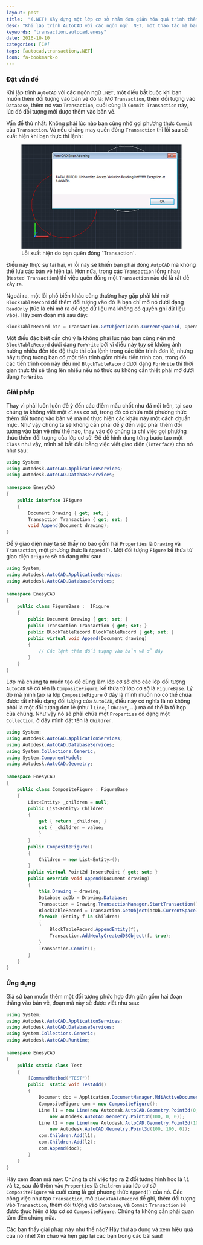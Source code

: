 ```yaml
---
layout: post
title:  "(.NET) Xây dựng một lớp cơ sở nhằm đơn giản hóa quá trình thêm đối tượng vào AutoCAD"
desc: "Khi lập trình AutoCAD với các ngôn ngữ .NET, một thao tác mà bạn chắc chắn không thể tránh khỏi là mở Transaction, sau đó thì đóng Transaction, nhưng không phải lúc nào bạn cũng nhớ các thao tác này"
keywords: "transaction,autocad,enesy"
date: 2016-10-10
categories: [C#]
tags: [autocad,transaction,.NET]
icon: fa-bookmark-o
---
```


### Đặt vấn đề

Khi lập trình `AutoCAD` với các ngôn ngữ `.NET`, một điều bắt buộc khi bạn muốn thêm đối tượng vào bản vẽ đó là: Mở `Transaction`, thêm đối tượng vào `Database`, thêm nó vào `Transaction`, cuối cùng là `Commit Transaction` này, lúc đó đối tượng mới được thêm vào bản vẽ.

Vấn đề thứ nhất: Không phải lúc nào bạn cũng nhớ gọi phương thức `Commit` của `Transaction`. Và nếu chẳng may quên đóng `Transaction` thì lỗi sau sẽ xuất hiện khi bạn thực thi lệnh:

<figure class="one">
	<img src="/static/img/blog/csharp/2016-10-10-1.jpg" alt="">
	<figcaption>Lỗi xuất hiện do bạn quên đóng `Transaction`.</figcaption>
</figure>

Điều này thực sự tai hại, vì lỗi này sẽ khiến bạn phải đóng `AutoCAD` mà không thể lưu các bản vẽ hiện tại. Hơn nữa, trong các `Transaction` lồng nhau (`Nested Transaction`) thì việc quên đóng một `Transaction` nào đó là rất dễ xảy ra.

Ngoài ra, một lỗi phổ biến khác cũng thường hay gặp phải khi mở `BlockTableRecord` để thêm đối tượng vào đó là bạn chỉ mở nó dưới dạng `ReadOnly` (tức là chỉ mở ra để đọc dữ liệu mà không có quyền ghi dữ liệu vào). Hãy xem đoạn mã sau đây:

```cs
BlockTableRecord btr = Transaction.GetObject(acDb.CurrentSpaceId, OpenMode.ForRead) as BlockTableRecord;
```

Một điều đặc biệt cần chú ý là không phải lúc nào bạn cũng nên mở `BlockTableRecord` dưới dạng `ForWrite` bởi vì điều này tuy sẽ không ảnh hưởng nhiều đến tốc độ thực thi của lệnh trong các tiến trình đơn lẻ, nhưng hãy tưởng tượng bạn có một tiến trình gồm nhiều tiến trình con, trong đó các tiến trình con này đều mở `BlockTableRecord` dưới dạng `ForWrite` thì thời gian thực thi sẽ tăng lên nhiều nếu nó thực sự không cần thiết phải mở dưới dạng `ForWrite`.

### Giải pháp

Thay vì phải luôn luôn để ý đến các điểm mấu chốt như đã nói trên, tại sao chúng ta không viết một `class` cơ sở, trong đó có chứa một phương thức thêm đối tượng vào bản vẽ mà nó thực hiện các khâu này một cách chuẩn mực. Như vậy chúng ta sẽ không cần phải để ý đến việc phải thêm đối tượng vào bản vẽ như thế nào, thay vào đó chúng ta chỉ việc gọi phương thức thêm đối tượng của lớp cơ sở. Để dễ hình dung từng bước tạo một `class` như vậy, mình sẽ bắt đầu bằng việc viết giao diện (`interface`) cho nó như sau:

```cs
using System;
using Autodesk.AutoCAD.ApplicationServices;
using Autodesk.AutoCAD.DatabaseServices;

namespace EnesyCAD
{
    public interface IFigure
    {
        Document Drawing { get; set; }
        Transaction Transaction { get; set; }
        void Append(Document drawing);
}
```
Để ý giao diện này ta sẽ thấy nó bao gồm hai `Properties` là `Drawing` và `Transaction`, một phương thức là `Append()`. Một đối tượng `Figure` kế thừa từ giao diện `IFigure` sẽ có dạng như sau:

```cs
using System;
using Autodesk.AutoCAD.ApplicationServices;
using Autodesk.AutoCAD.DatabaseServices;

namespace EnesyCAD
{
    public class FigureBase :  IFigure
    {
        public Document Drawing { get; set; }
        public Transaction Transaction { get; set; }
        public BlockTableRecord BlockTableRecord { get; set; }
        public virtual void Append(Document drawing)
        { 
        	// Các lệnh thêm đối tượng vào bản vẽ ở đây
        }
    }
}

```
Lớp mà chúng ta muốn tạo để dùng làm lớp cơ sở cho các lớp đối tượng `AutoCAD` sẽ có tên là `CompositeFigure`, kế thừa từ lớp cơ sở là `FigureBase`. Lý do mà mình tạo ra lớp `CompositeFigure` ở đây là mình muốn nó có thể chứa được rất nhiều dạng đối tượng của `AutoCAD`, điều này có nghĩa là nó không phải là một đối tượng đơn lẻ (như 1 `Line`, 1 `DbText`, ...) mà có thể là tổ hợp của chúng. Như vậy nó sẽ phải chứa một `Properties` có dạng một `Collection`, ở đây mình đặt tên là `Children`.

```cs
using System;
using Autodesk.AutoCAD.ApplicationServices;
using Autodesk.AutoCAD.DatabaseServices;
using System.Collections.Generic;
using System.ComponentModel;
using Autodesk.AutoCAD.Geometry;

namespace EnesyCAD
{
    public class CompositeFigure : FigureBase
    {
        List<Entity> _children = null;
        public List<Entity> Children
        {
            get { return _children; }
            set { _children = value;
            }
        }
        public CompositeFigure()
        {
            Children = new List<Entity>();
        }
        public virtual Point2d InsertPoint { get; set; }
        public override void Append(Document drawing)
        {
            this.Drawing = drawing;
            Database acDb = Drawing.Database;
            Transaction = Drawing.TransactionManager.StartTransaction();
            BlockTableRecord = Transaction.GetObject(acDb.CurrentSpaceId, OpenMode.ForWrite) as BlockTableRecord;
            foreach (Entity f in Children)
            {
                BlockTableRecord.AppendEntity(f);
                Transaction.AddNewlyCreatedDBObject(f, true);
            }
            Transaction.Commit();
        }
    }
}

```

### Ứng dụng

Giả sử bạn muốn thêm một đối tượng phức hợp đơn giản gồm hai đoạn thẳng vào bản vẽ, đoạn mã này sẽ được viết như sau:

```cs
using System;
using Autodesk.AutoCAD.ApplicationServices;
using Autodesk.AutoCAD.DatabaseServices;
using System.Collections.Generic;
using Autodesk.AutoCAD.Runtime;

namespace EnesyCAD
{
    public static class Test
    {
        [CommandMethod("TEST")]
        public  static void TestAdd()
        {
            Document doc = Application.DocumentManager.MdiActiveDocument;
            CompositeFigure com = new CompositeFigure();
            Line l1 = new Line(new Autodesk.AutoCAD.Geometry.Point3d(0, 0, 0),
                new Autodesk.AutoCAD.Geometry.Point3d(100, 0, 0));
            Line l2 = new Line(new Autodesk.AutoCAD.Geometry.Point3d(100, 0, 0),
    			new Autodesk.AutoCAD.Geometry.Point3d(100, 100, 0));
            com.Children.Add(l1);
            com.Children.Add(l2);
            com.Append(doc);
        }
    }
}
```

Hãy xem đoạn mã này: Chúng ta chỉ việc tạo ra 2 đối tượng hình học là `l1` và `l2`, sau đó thêm vào `Properties` là `Children` của lớp cơ sở `CompositeFigure` và cuối cùng là gọi phương thức `Append()` của nó. Các công việc như tạo `Transaction`, mở `BlockTableRecord` để ghi, thêm đối tượng vào `Transaction`, thêm đối tượng vào `Database`, và `Commit` `Transaction` sẽ được thực hiện ở lớp cơ sở `CompositeFigure`. Chúng ta không cần phải quan tâm đến chúng nữa.

Các bạn thấy giải pháp này như thế nào? Hãy thử áp dụng và xem hiệu quả của nó nhé! Xin chào và hẹn gặp lại các bạn trong các bài sau!


